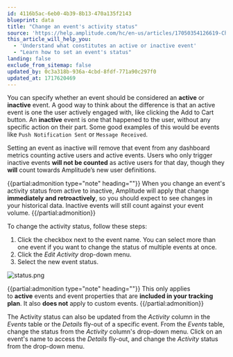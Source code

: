 ```yaml
---
id: 4116b5ac-6eb0-4b39-8b13-470a135f2143
blueprint: data
title: "Change an event's activity status"
source: 'https://help.amplitude.com/hc/en-us/articles/17050354126619-Change-an-event-s-activity-status'
this_article_will_help_you:
  - 'Understand what constitutes an active or inactive event'
  - "Learn how to set an event's status"
landing: false
exclude_from_sitemap: false
updated_by: 0c3a318b-936a-4cbd-8fdf-771a90c297f0
updated_at: 1717620469
---
```

You can specify whether an event should be considered an **active** or **inactive** event. A good way to think about the difference is that an active event is one the user actively engaged with, like clicking the Add to Cart button. An **inactive** event is one that happened to the user, without any specific action on their part. Some good examples of this would be events like `Push Notification Sent` or `Message Received`.

Setting an event as inactive will remove that event from any dashboard metrics counting active users and active events. Users who only trigger inactive events **will not be counted** as active users for that day, though they **will** count towards Amplitude’s new user definitions.

{{partial:admonition type="note" heading=""}}
When you change an event's activity status from active to inactive, Amplitude will apply that change **immediately and retroactively**, so you should expect to see changes in your historical data. Inactive events will still count against your event volume.
{{/partial:admonition}}

To change the activity status, follow these steps:

1. Click the checkbox next to the event name. You can select more than one event if you want to change the status of multiple events at once.
2. Click the *Edit Activity* drop-down menu.
3. Select the new event status.

![status.png](/docs/output/img/data/status-png.png)

{{partial:admonition type="note" heading=""}}
This only applies to **active** events and event properties that are **included in your tracking plan**. It also **does not** apply to custom events.
{{/partial:admonition}}

The Activity status can also be updated from the *Activity* column in the *Events* table or the *Details* fly-out of a specific event. From the *Events* table, change the status from the *Activity* column's drop-down menu. Click on an event's name to access the *Details* fly-out, and change the *Activity* status from the drop-down menu.